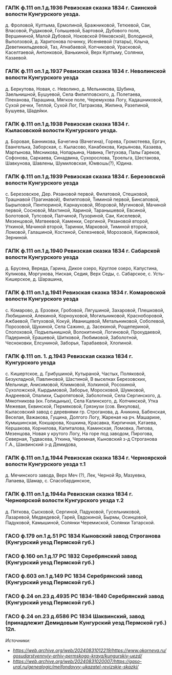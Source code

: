 ### ГАПК ф.111 оп.1 д.1936 Ревизская сказка 1834 г. Саинской волости Кунгурского уезда.

д. Фроловой, Култыма, Ермолиной, Бражниковой, Тетюевой, Саи, Власовой, Рудаковой, Голышевой, Бартовой, Дубового поля, Вершининой, Малой Дубовой, Ноковской (Няковской), Володиной, Выползовой, д. Харитонова починку, Исеняевой (татары), Клыча, Деветикильдеевой, Таз, Атнабаевой, Копчиковой, Урасковой, Каселтаевой, Антонковой, Ванькиной, Верх Култыму, Солянки, Казаевой.

### ГАПК ф.111 оп.1 д.1937 Ревизская сказка 1834 г. Неволинской волости Кунгурского уезда

д. Беркутова, Новая, с. Неволино, д. Мельникова, Шубина, Заельнишной, Бушуевой, Села Филипповского, д. Полетаева, Плеханова, Парашина, Мягкое поле, Черемухова Логу, Кадашниковой, Сухой речки, Теплой, Сухой Лог, Патракова, Жилина, Разепиной, Бушуева, Шадейки.

### ГАПК ф.111 оп.1 д.1938 Ревизская сказка 1834 г. Кыласовской волости Кунгурского уезда.

д. Боровая, Банникова, Бачегина (Вачегина), Горева, Громотеева, Ергач, Евангелька, Заборская, с. Кыласово, Канабекова, Кирьянова, Казаева, Мартынова, Мясникова, Нопарьина, Навина, Петухова, Палы Гареков, Софонова, Саркаева, Синадвина, Сухорослова, Троельга, Шестакова, Шавкунова, Шавлены, Шумиловская, Юмвошь(?), Юдина.

### ГАПК ф.111 оп.1 д.1939 Ревизская сказка 1834 г. Березовской волости Кунгурского уезда

с. Березовское, Дер. Рязановой первой, Филатовой, Стешковой, Трашнавой (Трагинавой), Филипповой, Тиминой первой, Бинсаповой, Бырыповой, Пентюриной, Карнауховой, Яборовой, Мугиновой, Мачиной первой, Сосновой, Махтиной, Хариной, Таранышевой, Евсиной, Болотовой, Тупсовой, Палчиной, Пузориной, Саи, Киселевой, Мезенцовой, Матвеевой, Каменки, Сергиной, Рязановой второй, Уткиной, Мачиной второй, Таринки, Марковой, Тиминой второй, Ломовой, Галашиной, Костиной, Селезневой, Морозовой, Киряковой, Зерниной.

### ГАПК ф.111 оп.1 д.1940 Ревизская сказка 1834 г. Сабарской волости Кунгурского уезда

д. Брусена, Вереда, Гарина, Дикое озеро, Круглое озеро, Капустина, Куликова, Моргунова, Ниская, Седия, Верх Седы, с. Сабарское, с. Усть-Кишерское, д. Шарашина,

### ГАПК ф.111 оп.1 д.1941 Ревизская сказка 1834 г. Комаровской волости Кунгурского уезда

с. Комарово, д. Ерзовки, Гробовой, Лягушиной, Захаровой, Плешковой, Любишиной, Алекиной, Корноуховой, Могильниковой, Красноборовой, Ажбаевой, Петуховой, Кокуй, Иванищевой, Метальниковой, Соболевой, Порозовой, Щукиной, Села Сажино, д. Засекиной, Рощепериной, Сполоховой, Подъельнишной, Волокитиной, Логиновой, Прохудаевой, Падериной, Ерашевой, Шитковой, Любимовой, Заболотной, Чесноковки, Елсуниной, Заборья, Тарабаевой, Хлопиной.

### ГАПК ф.111 оп. 1. д.1943 Ревизская сказка 1834 г. Кунгурского уезда

с. Кишертское, д. Грибушиной, Кутыраной, Частых, Поляковой, Безукладной, Павлиновой, Шастиной, В выселках Березовских, Мельнице, Анисимовой, Климковой, Холкиной, Росохиной, Сухоложской, Кырдымовой, Заборье, Моросковой, Шумковой, Андреевой, Опалихи, Сыропятовой, Заболотной, Села Сергинского, д. Мякотникова (кн. Голицыных), Села Калинского, д. Копчинской, Утка Межевая, Еквинской, Пермяковой, Грязнухи (сов. Викулова), Кыласовский завод с деревнями гр. Строганова, д. Аникина, Бабенская, Веселая, Важакова, Гущина, Долгого Логу, Жареная на рч. Машарихе, Кумышинская, Кокшарова, Кошкина, Красавка, Кирпичная, Катаева, Кершакова, Корнилова, Капиталова, Каминская, Ломовка, Липова, Мезенцова, Новая у крутого Логу, На горе под заводом, Пирогова, Северная, Тудвасева, Уткина, Черемная, Кыновский з-д Строганова Г.А., Шаквинский з-д Демидова,

### ГАПК ф.111 оп.1 д.1944 Ревизская сказка 1834 г. Черноярской волости Кунгурского уезда т.1

д. Мечинского завода, Верх Меч (?), Лек, Черной Яр, Мазуевка, Лапаева, Шамар, с. Спасобардинское,

### ГАПК ф.111 оп.1 д.1944а Ревизская сказка 1834 г. Черноярской волости Кунгурского уезда т.2

д. Пяткова, Сысковой, Сергиной, Падуковой, Гусельниковой, Лазаревой, Медведевой, Гарей, Евдокиной, Бырмы, Осинцовой, Падуковой, Камышиной, Солянки Черемиской, Солянки Татарской.

### ГАСО ф.179 оп.1 д.51 РС 1834 Кыновский завод Строганова (Кунгурский уезд Пермской губ.)
### ГАСО ф.160 оп.1 д.17 РС 1832 Серебрянский завод (Кунгурский уезд Пермской губ.)
### ГАСО ф.603 оп.1 д.149 РС 1834 Серебрянский завод (Кунгурский уезд Пермской губ.)
### ГАСО ф.24 оп.23 д.4935 РС 1834-1840 Серебрянский завод (Кунгурский уезд Пермской губ.)
### ГАСО ф.24 оп.23 д.6586 РС 1834 Шаквинский, завод (принадлежит Демидовым Кунгурский уезд Пермской губ.) 12л.

_Источники:_

* _https://web.archive.org/web/20240831012219/https://www.okorneva.ru/gosudarstvennyiy-arhiv-permskogo-kraya/kungurskiy-uezd/_
* _https://web.archive.org/web/20240831020007/https://gaso-ural.ru/genealogic/mejfondovyy-ukazatel-revizskie-skazki/_